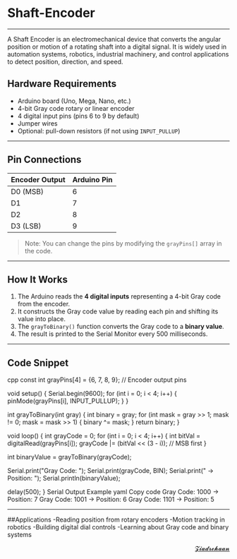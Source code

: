 # Shaft-Encoder
---
A Shaft Encoder is an electromechanical device that converts the angular position or motion of a rotating shaft into a digital signal. It is widely used in automation systems, robotics, industrial machinery, and control applications to detect position, direction, and speed.

## Hardware Requirements
- Arduino board (Uno, Mega, Nano, etc.)
- 4-bit Gray code rotary or linear encoder
- 4 digital input pins (pins 6 to 9 by default)
- Jumper wires
- Optional: pull-down resistors (if not using `INPUT_PULLUP`)

---

## Pin Connections

| Encoder Output | Arduino Pin |
|----------------|-------------|
| D0 (MSB)       | 6           |
| D1             | 7           |
| D2             | 8           |
| D3 (LSB)       | 9           |

> Note: You can change the pins by modifying the `grayPins[]` array in the code.

---

## How It Works

1. The Arduino reads the **4 digital inputs** representing a 4-bit Gray code from the encoder.
2. It constructs the Gray code value by reading each pin and shifting its value into place.
3. The `grayToBinary()` function converts the Gray code to a **binary value**.
4. The result is printed to the Serial Monitor every 500 milliseconds.

---

## Code Snippet

cpp
const int grayPins[4] = {6, 7, 8, 9};  // Encoder output pins

void setup() {
  Serial.begin(9600);
  for (int i = 0; i < 4; i++) {
    pinMode(grayPins[i], INPUT_PULLUP);
  }
}

int grayToBinary(int gray) {
  int binary = gray;
  for (int mask = gray >> 1; mask != 0; mask = mask >> 1) {
    binary ^= mask;
  }
  return binary;
}

void loop() {
  int grayCode = 0;
  for (int i = 0; i < 4; i++) {
    int bitVal = digitalRead(grayPins[i]);
    grayCode |= (bitVal << (3 - i));  // MSB first
  }

  int binaryValue = grayToBinary(grayCode);

  Serial.print("Gray Code: ");
  Serial.print(grayCode, BIN);
  Serial.print(" -> Position: ");
  Serial.println(binaryValue);

  delay(500);
}
Serial Output Example
yaml
Copy code
Gray Code: 1000 -> Position: 7
Gray Code: 1001 -> Position: 6
Gray Code: 1101 -> Position: 5

---

##Applications
-Reading position from rotary encoders
-Motion tracking in robotics
-Building digital dial controls
-Learning about Gray code and binary systems

<div align="right">
<a href="mailto:zezorehan938@gmail.com">𝓩𝓲𝓪𝓭𝓻𝓮𝓱𝓪𝓪𝓷</a>  

</div>
